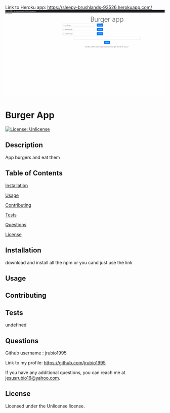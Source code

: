 Link to Heroku app: https://sleepy-brushlands-93526.herokuapp.com/
![](demo/Eat.gif)

  # Burger App

  [![License: Unlicense](https://img.shields.io/badge/License-Unlicense-blue.svg)](https://opensource.org/licenses/Unlicense)
  
  ## Description 
  
  App burgers and eat them 

  ## Table of Contents
  
  [Installation](#installation)
  
  [Usage](#usage)
  
  [Contributing](#contributing)
  
  [Tests](#tests)
  
  [Questions](#questions)
  
  [License](#license)

  ## Installation
  
  download and install all the npm or you cand just use the link 

  ## Usage
  
  

  ## Contributing
  
  

  ## Tests
  
  undefined

  ## Questions
  
  Github username : jrubio1995
  
  Link to my profile: https://github.com/jrubio1995
  
  If you have any additional questions, you can reach me at jesusrubio16@yahoo.com. 

  ## License 
  
  Licensed under the Unlicense license. 
  
